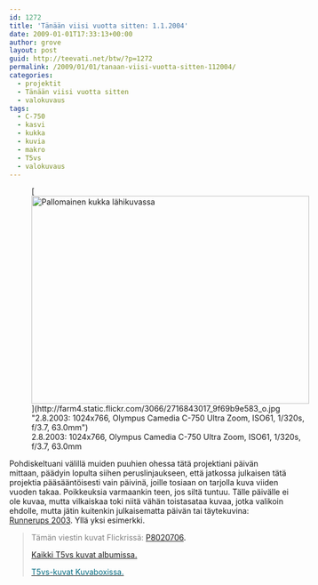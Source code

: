 ```yaml
---
id: 1272
title: 'Tänään viisi vuotta sitten: 1.1.2004'
date: 2009-01-01T17:33:13+00:00
author: grove
layout: post
guid: http://teevati.net/btw/?p=1272
permalink: /2009/01/01/tanaan-viisi-vuotta-sitten-112004/
categories:
  - projektit
  - Tänään viisi vuotta sitten
  - valokuvaus
tags:
  - C-750
  - kasvi
  - kukka
  - kuvia
  - makro
  - T5vs
  - valokuvaus
---
```

<figure style="width: 500px" class="wp-caption aligncenter">[<img class=" " title="Pallomainen kukka lähikuvassa" src="http://farm4.static.flickr.com/3066/2716843017_62dc38f8c5.jpg" alt="Pallomainen kukka lähikuvassa" width="500" height="374" />](http://farm4.static.flickr.com/3066/2716843017_9f69b9e583_o.jpg "2.8.2003: 1024x766, Olympus Camedia C-750 Ultra Zoom, ISO61, 1/320s, f/3.7, 63.0mm")<figcaption class="wp-caption-text">2.8.2003: 1024x766, Olympus Camedia C-750 Ultra Zoom, ISO61, 1/320s, f/3.7, 63.0mm</figcaption></figure> 

Pohdiskeltuani välillä muiden puuhien ohessa tätä projektiani päivän mittaan, päädyin lopulta siihen peruslinjaukseen, että jatkossa julkaisen tätä projektia pääsääntöisesti vain päivinä, joille tosiaan on tarjolla kuva viiden vuoden takaa. Poikkeuksia varmaankin teen, jos siltä tuntuu. Tälle päivälle ei ole kuvaa, mutta vilkaiskaa toki niitä vähän toistasataa kuvaa, jotka valikoin ehdolle, mutta jätin kuitenkin julkaisematta päivän tai täytekuvina: [Runnerups 2003](http://teevati.net/btw/flickr/album/72157607931224912/runnerups-2003.html "BTW · Runnerups 2003"). Yllä yksi esimerkki.

> <span style="color: #808080;">Tämän viestin kuvat Flickrissä:</span> <span style="color: #006a80;"><span style="color: #000000;"><span style="color: #006a80;"><span style="color: #000000;"><span style="color: #006a80;"><span style="color: #000000;"><span style="color: #006a80;"><span style="color: #000000;"><a title="P8020706 on Flickr" href="http://flickr.com/photos/teevati/2716843017">P8020706</a>.</span></span></span></span></span></span></span></span>
> 
> [Kaikki T5vs kuvat albumissa.](/btw/flickr/album/72157607994204386/t5vs-all.html "BTW · T5vs-all")
> 
> [<span style="color: #006a80;">T5vs-kuvat Kuvaboxissa.</span>](http://www.kuvaboxi.fi/julkinen/29poj+taavetti-btw-t5vs.html "Kuvaboxi - BTW: T5vs (Taavetti)")